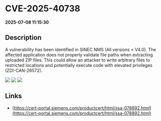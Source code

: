 # CVE-2025-40738

**2025-07-08 11:15:30**

## Description
A vulnerability has been identified in SINEC NMS (All versions < V4.0). The affected application does not properly validate file paths when extracting uploaded ZIP files. This could allow an attacker to write arbitrary files to restricted locations and potentially execute code with elevated privileges (ZDI-CAN-26572).

![](https://img.shields.io/static/v1?label=Score&message=8.7&color=red)
![](https://img.shields.io/static/v1?label=Severity&message=HIGH&color=red)
![](https://img.shields.io/static/v1?label=CWE&message=Traversal&color=green)

## Links
- [https://cert-portal.siemens.com/productcert/html/ssa-078892.html](https://cert-portal.siemens.com/productcert/html/ssa-078892.html)

